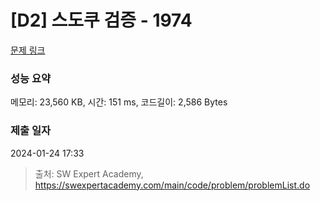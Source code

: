 # [D2] 스도쿠 검증 - 1974 

[문제 링크](https://swexpertacademy.com/main/code/problem/problemDetail.do?contestProbId=AV5Psz16AYEDFAUq) 

### 성능 요약

메모리: 23,560 KB, 시간: 151 ms, 코드길이: 2,586 Bytes

### 제출 일자

2024-01-24 17:33



> 출처: SW Expert Academy, https://swexpertacademy.com/main/code/problem/problemList.do